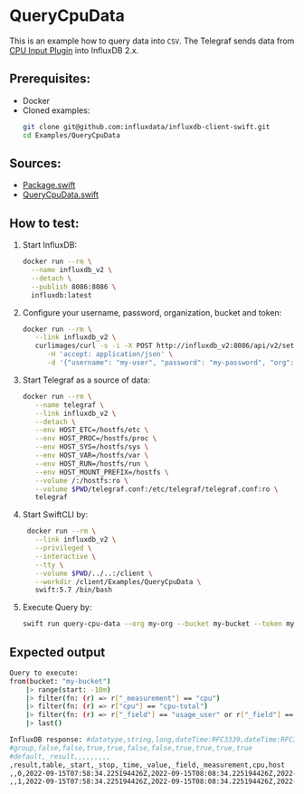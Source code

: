# QueryCpuData

This is an example how to query data into `CSV`.
The Telegraf sends data from [CPU Input Plugin](https://github.com/influxdata/telegraf/blob/master/plugins/inputs/cpu/README.md) into InfluxDB 2.x.

## Prerequisites:
- Docker
- Cloned examples:
   ```bash
   git clone git@github.com:influxdata/influxdb-client-swift.git
   cd Examples/QueryCpuData
   ```

## Sources:
- [Package.swift](/Examples/QueryCpuData/Package.swift)
- [QueryCpuData.swift](/Examples/QueryCpuData/Sources/QueryCpuData/QueryCpuData.swift)

## How to test:
1. Start InfluxDB:
    ```bash
    docker run --rm \
      --name influxdb_v2 \
      --detach \
      --publish 8086:8086 \
      influxdb:latest
    ```
1. Configure your username, password, organization, bucket and token:
   ```bash
   docker run --rm \
      --link influxdb_v2 \
      curlimages/curl -s -i -X POST http://influxdb_v2:8086/api/v2/setup \
         -H 'accept: application/json' \
         -d '{"username": "my-user", "password": "my-password", "org": "my-org", "bucket": "my-bucket", "token": "my-token"}'
   ```
1. Start Telegraf as a source of data:
   ```bash
   docker run --rm \
      --name telegraf \
      --link influxdb_v2 \
      --detach \
      --env HOST_ETC=/hostfs/etc \
      --env HOST_PROC=/hostfs/proc \
      --env HOST_SYS=/hostfs/sys \
      --env HOST_VAR=/hostfs/var \
      --env HOST_RUN=/hostfs/run \
      --env HOST_MOUNT_PREFIX=/hostfs \
      --volume /:/hostfs:ro \
      --volume $PWD/telegraf.conf:/etc/telegraf/telegraf.conf:ro \
      telegraf
   ```
1. Start SwiftCLI by:
   ```bash
    docker run --rm \
      --link influxdb_v2 \
      --privileged \
      --interactive \
      --tty \
      --volume $PWD/../..:/client \
      --workdir /client/Examples/QueryCpuData \
      swift:5.7 /bin/bash
   ```
1. Execute Query by:
   ```bash
   swift run query-cpu-data --org my-org --bucket my-bucket --token my-token --url http://influxdb_v2:8086
   ```

## Expected output

```bash
Query to execute:
from(bucket: "my-bucket")
    |> range(start: -10m)
    |> filter(fn: (r) => r["_measurement"] == "cpu")
    |> filter(fn: (r) => r["cpu"] == "cpu-total")
    |> filter(fn: (r) => r["_field"] == "usage_user" or r["_field"] == "usage_system")
    |> last()

InfluxDB response: #datatype,string,long,dateTime:RFC3339,dateTime:RFC3339,dateTime:RFC3339,double,string,string,string,string
#group,false,false,true,true,false,false,true,true,true,true
#default,_result,,,,,,,,,
,result,table,_start,_stop,_time,_value,_field,_measurement,cpu,host
,,0,2022-09-15T07:58:34.225194426Z,2022-09-15T08:08:34.225194426Z,2022-09-15T08:08:30Z,0.10020040081752843,usage_system,cpu,cpu-total,2a2946671fe7
,,1,2022-09-15T07:58:34.225194426Z,2022-09-15T08:08:34.225194426Z,2022-09-15T08:08:30Z,0.20040080148924608,usage_user,cpu,cpu-total,2a2946671fe7

```
